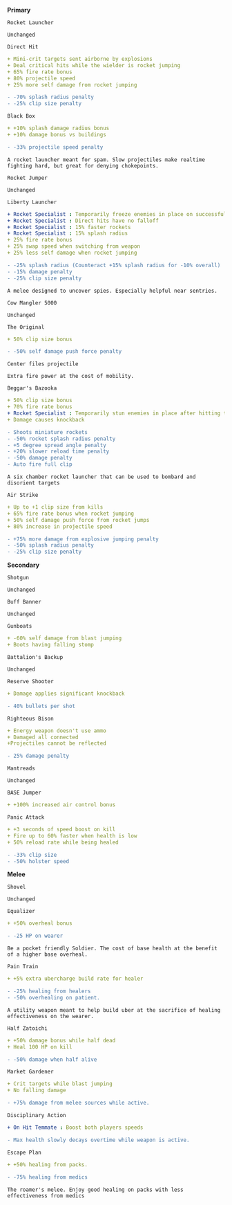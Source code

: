 __**Primary**__


```fix
Rocket Launcher
```
```
Unchanged
```


```fix
Direct Hit
```
```yaml
+ Mini-crit targets sent airborne by explosions
+ Deal critical hits while the wielder is rocket jumping
+ 65% fire rate bonus
+ 80% projectile speed
+ 25% more self damage from rocket jumping
```
```diff
- -70% splash radius penalty
- -25% clip size penalty
```


```fix
Black Box
```
```yaml
+ +10% splash damage radius bonus
+ +10% damage bonus vs buildings
```
```diff
- -33% projectile speed penalty
```
```
A rocket launcher meant for spam. Slow projectiles make realtime fighting hard, but great for denying chokepoints.
```


```fix
Rocket Jumper
```
```
Unchanged
```


```fix
Liberty Launcher
```
```yaml
+ Rocket Specialist : Temporarily freeze enemies in place on successful impact
+ Rocket Specialist : Direct hits have no falloff
+ Rocket Specialist : 15% faster rockets
+ Rocket Specialist : 15% splash radius
+ 25% fire rate bonus
+ 25% swap speed when switching from weapon
+ 25% less self damage when rocket jumping

```
```diff
- -25% splash radius (Counteract +15% splash radius for -10% overall)
- -15% damage penalty
- -25% clip size penalty
```
```
A melee designed to uncover spies. Especially helpful near sentries.
```


```fix
Cow Mangler 5000
```
```
Unchanged
```


```fix
The Original
```
```yaml
+ 50% clip size bonus

```
```diff
- -50% self damage push force penalty
```
```
Center files projectile
```
```
Extra fire power at the cost of mobility.
```


```fix
Beggar's Bazooka
```
```yaml
+ 50% clip size bonus
+ 70% fire rate bonus
+ Rocket Specialist : Temporarily stun enemies in place after hitting them with a rocket.
+ Damage causes knockback
```
```diff
- Shoots miniature rockets
- -50% rocket splash radius penalty
- +5 degree spread angle penalty
- +20% slower reload time penalty
- -50% damage penalty
- Auto fire full clip
```

```
A six chamber rocket launcher that can be used to bombard and disorient targets
```


```fix
Air Strike
```
```yaml
+ Up to +1 clip size from kills
+ 65% fire rate bonus when rocket jumping
+ 50% self damage push force from rocket jumps
+ 80% increase in projectile speed
```
```diff
- +75% more damage from explosive jumping penalty
- -50% splash radius penalty
- -25% clip size penalty
```




__**Secondary**__


```fix
Shotgun
```
```
Unchanged
```


```fix
Buff Banner
```
```
Unchanged
```


```fix
Gunboats
```
```yaml
+ -60% self damage from blast jumping
+ Boots having falling stomp
```


```fix
Battalion's Backup
```
```
Unchanged
```


```fix
Reserve Shooter
```
```yaml
+ Damage applies significant knockback
```
```diff
- 40% bullets per shot
```


```fix
Righteous Bison
```
```yaml
+ Energy weapon doesn't use ammo
+ Damaged all connected
+Projectiles cannot be reflected
```
```diff
- 25% damage penalty
```


```fix
Mantreads
```
```
Unchanged
```


```fix
BASE Jumper
```
```yaml
+ +100% increased air control bonus
```


```fix
Panic Attack
```
```yaml
+ +3 seconds of speed boost on kill
+ Fire up to 60% faster when health is low
+ 50% reload rate while being healed
```

```diff
- -33% clip size
- -50% holster speed
```


__**Melee**__


```fix
Shovel
```
```
Unchanged
```


```fix
Equalizer
```
```yaml
+ +50% overheal bonus
```
```diff
- -25 HP on wearer
```
```
Be a pocket friendly Soldier. The cost of base health at the benefit of a higher base overheal.
```


```fix
Pain Train
```
```yaml
+ +5% extra ubercharge build rate for healer
```
```diff
- -25% healing from healers
- -50% overhealing on patient.
```
```
A utility weapon meant to help build uber at the sacrifice of healing effectiveness on the wearer.
```


```fix
Half Zatoichi
```
```yaml
+ +50% damage bonus while half dead
+ Heal 100 HP on kill
```
```diff
- -50% damage when half alive
```


```fix
Market Gardener
```
```yaml
+ Crit targets while blast jumping
+ No falling damage
```
```diff
- +75% damage from melee sources while active.
```


```fix
Disciplinary Action
```
```yaml
+ On Hit Temmate : Boost both players speeds
```
```diff
- Max health slowly decays overtime while weapon is active.
```


```fix
Escape Plan
```
```yaml
+ +50% healing from packs.
```
```diff
- -75% healing from medics
```
```
The roamer's melee. Enjoy good healing on packs with less effectiveness from medics
```